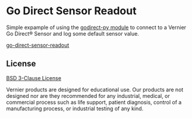 # Go Direct Sensor Readout

Simple expample of using the [godirect-py module](https://pypi.org/project/godirect/) to connect to a Vernier Go Direct® Sensor and log some default sensor value.

[go-direct-sensor-readout](https://github.com/stocktonkincade/sprocket_socks/blob/master/py/go-direct-sensor-readout/go-direct-sensor-readout.py)

## License

[BSD 3-Clause License](../../../LICENSE)

Vernier products are designed for educational use. Our products are not designed nor are they recommended for any industrial, medical, or commercial process such as life support, patient diagnosis, control of a manufacturing process, or industrial testing of any kind.

